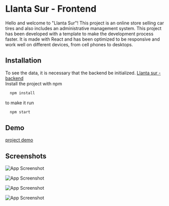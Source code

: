# Llanta Sur - Frontend

Hello and welcome to "Llanta Sur"! This project is an online store selling car tires and also includes an administrative management system.
This project has been developed with a template to make the development process faster. It is made with React and has been optimized to be responsive and work well on different devices, from cell phones to desktops. 


## Installation
To see the data, it is necessary that the backend be initialized. [Llanta sur - backend](https://github.com/Paul1-7/proyectoLLantaSurBackend)  
Install the project with npm

```bash
  npm install
```
to make it run

```bash
  npm start
```
## Demo

[project demo](https://llanta-sur.vercel.app/)

## Screenshots

![App Screenshot](https://res.cloudinary.com/paul1-7/image/upload/v1672410955/llanta-sur/screenshoot/1_sbs06q.jpg)  

![App Screenshot](https://res.cloudinary.com/paul1-7/image/upload/v1672410955/llanta-sur/screenshoot/2_tnrmee.jpg)  

![App Screenshot](https://res.cloudinary.com/paul1-7/image/upload/v1672410955/llanta-sur/screenshoot/3_kaqlh1.jpg)  

![App Screenshot](https://res.cloudinary.com/paul1-7/image/upload/v1672410954/llanta-sur/screenshoot/4_ocioqp.jpg)  
